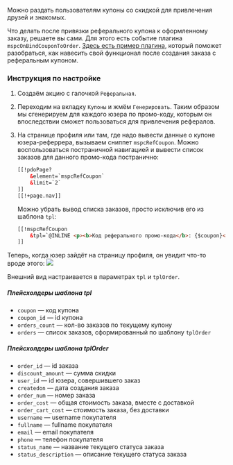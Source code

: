 Можно раздать пользователям купоны со скидкой для привлечения друзей и знакомых.

Что делать после привязки реферального купона к оформленному заказу, решаете вы сами. Для этого есть событие плагина `mspcOnBindCouponToOrder`. [Здесь есть пример плагина][1], который поможет разобраться, как навесить свой функционал после создания заказа с реферальным купоном.

### Инструкция по настройке
1. Создаём акцию с галочкой `Реферальная`.

2. Переходим на вкладку `Купоны` и жмём `Генерировать`. Таким образом мы сгенерируем для каждого юзера по промо-коду, которым он впоследствии сможет пользоваться для привлечения рефералов.

3. На странице профиля или там, где надо вывести данные о купоне юзера-реферрера, вызываем сниппет `mspcRefCoupon`. Можно воспользоваться постраничной навигацией и вывести список заказов для данного промо-кода постранично:
   ```html
   [[!pdoPage?
       &element=`mspcRefCoupon`
       &limit=`2`
   ]]
   [[!+page.nav]]
   ```
   
   Можно убрать вывод списка заказов, просто исключив его из шаблона `tpl`:
   ```html
   [[!mspcRefCoupon
       &tpl=`@INLINE <p><b>Код реферального промо-кода</b>: {$coupon}</p><p><b>Количество применений</b>: {$orders_count}</p>`
   ]]
   ```

Теперь, когда юзер зайдёт на страницу профиля, он увидит что-то вроде этого:
[![](https://modx.pro/assets/images/tickets/8679/29bb0e01740286c0e37904d37ff37c0f080a3144.png)](https://modx.pro/assets/images/tickets/8679/29bb0e01740286c0e37904d37ff37c0f080a3144.png)

Внешний вид настраивается в параметрах `tpl` и `tplOrder`.

##### Плейсхолдеры шаблона tpl
* `coupon` — код купона
* `coupon_id` — id купона
* `orders_count` — кол-во заказов по текущему купону
* `orders` — список заказов, сформированный по шаблону `tplOrder`

##### Плейсхолдеры шаблона tplOrder
* `order_id` — id заказа
* `discount_amount` — сумма скидки
* `user_id` — id юзера, совершившего заказ
* `createdon` — дата создания заказа
* `order_num` — номер заказа
* `order_cost` — общая стоимость заказа, вместе с доставкой
* `order_cart_cost` — стоимость заказа, без доставки
* `username` — username покупателя
* `fullname` — fullname покупателя
* `email` — email покупателя
* `phone` — телефон покупателя
* `status_name` — название текущего статуса заказа
* `status_description` — описание текущего статуса заказа

[1]: /ru/01_Компоненты/02_miniShop2/05_Другие_дополнения/03_msPromoCode/10_События_плагинов/180_mspcOnBindCouponToOrder.md